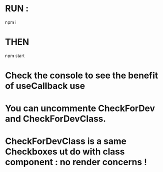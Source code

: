 # RUN : 

npm i

# THEN

npm start

# Check the console to see the benefit of useCallback use

# You can uncommente CheckForDev and CheckForDevClass.
# CheckForDevClass is a same Checkboxes ut do with class component : no render concerns !
